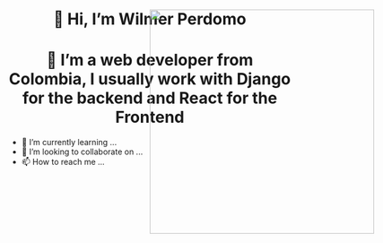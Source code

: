 
<div id="header" align="center">
    <img src="https://media.giphy.com/media/aEwLTJvYxwo1L09oyP/giphy.gif" width="400" style="position:absolute" frameBorder="0" class="giphy-embed" allowFullScreen></img>  
    <h1 align="center">👋 Hi, I’m Wilmer Perdomo</h1>
    <h1>👀 I’m a web developer from Colombia, I usually work with Django for the backend and React for the Frontend</h1>
</div>


- 🌱 I’m currently learning ...
- 💞️ I’m looking to collaborate on ...
- 📫 How to reach me ...

<!---
waperdomob/waperdomob is a ✨ special ✨ repository because its `README.md` (this file) appears on your GitHub profile.
You can click the Preview link to take a look at your changes.
--->
